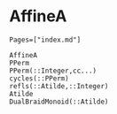 # AffineA
```@index
Pages=["index.md"]
```
```@docs
AffineA
PPerm
PPerm(::Integer,cc...)
cycles(::PPerm)
refls(::Atilde,::Integer)
Atilde
DualBraidMonoid(::Atilde)
```
